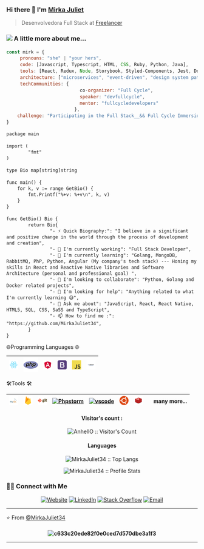 ### Hi there 👋 I'm [Mirka Juliet](https://mirkajuliet.herokuapp.com/)
> Desenvolvedora Full Stack at [Freelancer](https://mirkajuliet.herokuapp.com/)

### <img src="https://media.giphy.com/media/3oKIPnAiaMCws8nOsE/giphy.gif" width="50"> A little more about me...  

```javascript
const mirk = {
     pronouns: "she" | "your hers",
     code: [Javascript, Typescript, HTML, CSS, Ruby, Python, Java],
     tools: [React, Redux, Node, Storybook, Styled-Components, Jest, Docker],
     architecture: ["microservices", "event-driven", "design system pattern"],
     techCommunities: {
                           co-organizer: "Full Cycle",
                           speaker: "devfullcycle",
                           mentor: "fullcycledevelopers"
                         },
    challenge: "Participating in the Full Stack__&& Full Cycle Immersion with Nest.js, GoLang, React.js, Apache Kafka, Docker, kubernetes and Elastic Stack technologies"
}
```
```golang
package main

import (
	    "fmt"
)

type Bio map[string]string

func main() {
	for k, v := range GetBio() {
		fmt.Printf("%+v: %+v\n", k, v)
	}
}

func GetBio() Bio {
        return Bio{
                "- ⚡ Quick Biography:": "I believe in a significant and positive change in the world through the process of development and creation",
                "- 🔭 I'm currently working": "Full Stack Developer",
                "- 🌱 I'm currently learning": "Golang, MongoDB, RabbitMQ, PhP, Python, Angular (My company's tech stack) --- Honing my skills in React and Reactive Native libraries and Software Architecture (personal and professional goal) ",
                "- 👯 I'm looking to collaborate": "Python, Golang and Docker related projects",
                "- 🤔 I'm looking for help": "Anything related to what I'm currently learning 😅",
                "- 💬 Ask me about": "JavaScript, React, React Native, HTML5, SQL, CSS, SaSS and TypeScript",
                "- 📫 How to find me :": "https://github.com/MirkaJuliet34",
        }
}
```

 🌐Programming Languages 🌐

| [<img src="https://raw.githubusercontent.com/github/explore/80688e429a7d4ef2fca1e82350fe8e3517d3494d/topics/react/react.png" alt="React" width="24">](https://pt-br.reactjs.org/) | [<img src="https://raw.githubusercontent.com/github/explore/80688e429a7d4ef2fca1e82350fe8e3517d3494d/topics/php/php.png" alt="php" width="38">](https://reactnative.dev/)  | [<img src="https://raw.githubusercontent.com/github/explore/80688e429a7d4ef2fca1e82350fe8e3517d3494d/topics/angular/angular.png" alt="Vue" width="24">](https://angular.io/)  |  [<img src="https://raw.githubusercontent.com/github/explore/80688e429a7d4ef2fca1e82350fe8e3517d3494d/topics/bootstrap/bootstrap.png" alt="Bootstrap" width="24">](https://getbootstrap.com/) |  [<img src="https://raw.githubusercontent.com/github/explore/80688e429a7d4ef2fca1e82350fe8e3517d3494d/topics/javascript/javascript.png" alt="jQuery" width="24">](https://jquery.com/) | [<img src="https://raw.githubusercontent.com/github/explore/80688e429a7d4ef2fca1e82350fe8e3517d3494d/topics/jquery/jquery.png" alt="jQuery" width="24">](https://jquery.com/) 
|---|---|---|---|---|---|


🛠️Tools 🛠️

| [<img src="https://raw.githubusercontent.com/github/explore/80688e429a7d4ef2fca1e82350fe8e3517d3494d/topics/mysql/mysql.png" alt="mysql" width="24">](https://www.mysql.com/) |  [<img src="https://raw.githubusercontent.com/github/explore/80688e429a7d4ef2fca1e82350fe8e3517d3494d/topics/firebase/firebase.png" alt="firebase" width="24">](https://firebase.google.com/) | [<img src="https://raw.githubusercontent.com/github/explore/80688e429a7d4ef2fca1e82350fe8e3517d3494d/topics/git/git.png" alt="Git" width="24">](https://git-scm.com/) |  [<img src="https://logonoid.com/images/phpstorm-logo.png" alt="Phpstorm" width="24">](https://www.jetbrains.com/phpstorm/) | [<img src="https://upload.wikimedia.org/wikipedia/commons/thumb/2/2d/Visual_Studio_Code_1.18_icon.svg/1200px-Visual_Studio_Code_1.18_icon.svg.png" alt="vscode" width="24">](https://code.visualstudio.com/) | [<img src="https://raw.githubusercontent.com/github/explore/80688e429a7d4ef2fca1e82350fe8e3517d3494d/topics/ubuntu/ubuntu.png" alt="Ubuntu" width="24">](https://ubuntu.com/)  |  [<img src="https://raw.githubusercontent.com/github/explore/80688e429a7d4ef2fca1e82350fe8e3517d3494d/topics/redis/redis.png" alt="Redis" width="24">](https://redis.io/) |  | many more...
|---|---|---|---|---|---|---|---|---|








<h4 align="center">Visitor's count :</h4>

<p align="center"><img src="https://profile-counter.glitch.me/{MirkaJuliet34}/count.svg" alt="AnhellO :: Visitor's Count" /></p>

<h4 align="center">Languages</h4>

<p align="center"><img src="https://github-readme-stats.vercel.app/api/top-langs/?username=MirkaJuliet34&langs_count=10&theme=tokyonight&layout=compact" alt="MirkaJuliet34 :: Top Langs" /></p>


<p align="center"><img src="https://github-readme-stats.vercel.app/api?username=MirkaJuliet34&show_icons=true&theme=synthwave" alt="MirkaJuliet34 :: Profile Stats" /></p>

<h3> 🤝🏻 Connect with Me </h3>

<p align="center">
<a href="https://https://mirkajuliet.herokuapp.com/" target="_blank"><img alt="Website" src="https://img.shields.io/badge/Website-https://mirkajuliet.herokuapp.com/-blue?style=flat&logo=google-chrome"></a>
<a href="https://www.linkedin.com/in/mirka-juliet-9bb590148/" target="_blank"><img alt="LinkedIn" src="https://img.shields.io/badge/LinkedIn-@mirkajuliet-blue?style=flat&logo=linkedin"></a>
<a href="https://pt.stackoverflow.com/users/275488/mirka-juliet" target="_blank"><img alt="Stack Overflow" src="https://img.shields.io/badge/Stackoverflow-Mirka Juliet-blue?style=flat&logo=stackoverflow"></a>
<a href="mailto:mirka.juliet@gmail.com"><img alt="Email" src="https://img.shields.io/badge/Email-mirka.juliet@gmail.com-blue?style=flat&logo=gmail"></a>
</p>


---

⭐️ From [@MirkaJuliet34](https://github.com/MirkaJuliet34)


<h4 align="center">
 
![c633c20ede82f0e0ced7d570dbe3a1f3](https://user-images.githubusercontent.com/70382532/138322189-2db8df52-9dcb-40a0-88a8-c365466bd33d.gif)

<hr>

